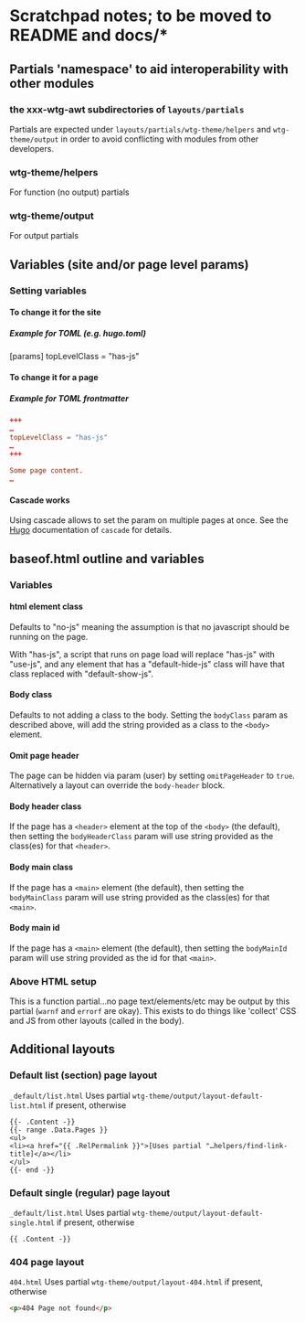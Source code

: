 # Scratchpad notes; to be moved to README and docs/*

## Partials 'namespace' to aid interoperability with other modules

### the xxx-wtg-awt subdirectories of `layouts/partials`

Partials are expected under `layouts/partials/wtg-theme/helpers` and
`wtg-theme/output` in order to avoid conflicting with modules from
other developers.

### wtg-theme/helpers

For function (no output) partials

### wtg-theme/output

For output partials

## Variables (site and/or page level params)

### Setting variables

#### To change it for the site

##### Example for TOML (e.g. hugo.toml)

[params]
topLevelClass = "has-js"

#### To change it for a page

##### Example for TOML frontmatter

``` toml
+++
…
topLevelClass = "has-js"
…
+++

Some page content.
…
```

#### Cascade works

Using cascade allows to set the param on multiple pages at once.
See the [Hugo](https://gohugo.io) documentation of `cascade` for details.

## baseof.html outline and variables

### Variables

#### html element class

Defaults to "no-js" meaning the assumption is that no javascript should be
running on the page.

With "has-js", a script that runs on page load will replace "has-js" with
"use-js", and any element that has a "default-hide-js" class will have that
class replaced with "default-show-js".

#### Body class

Defaults to not adding a class to the body. Setting the
`bodyClass` param as described above, will add the
string provided as a class to the `<body>` element.

#### Omit page header

The page can be hidden via param (user) by setting `omitPageHeader`
to `true`. Alternatively a layout can override the `body-header` block.

#### Body header class

If the page has a `<header>` element at the top of the `<body>` (the default),
then setting the `bodyHeaderClass` param will use string provided as the
class(es) for that `<header>`.

#### Body main class

If the page has a `<main>` element (the default), then
setting the `bodyMainClass` param will use string provided as the
class(es) for that `<main>`.

#### Body main id

If the page has a `<main>` element (the default), then setting
the `bodyMainId` param will use string provided as the
id for that `<main>`.

### Above HTML setup

This is a function partial…no page text/elements/etc may be output by this
partial (`warnf` and `errorf` are okay). This exists to do things like
'collect' CSS and JS from other layouts (called in the body).

## Additional layouts

### Default list (section) page layout

`_default/list.html` Uses partial `wtg-theme/output/layout-default-list.html` if
present, otherwise

```go-html-template
{{- .Content -}}
{{- range .Data.Pages }}
<ul>
<li><a href="{{ .RelPermalink }}">[Uses partial "…helpers/find-link-title]</a></li>
</ul>
{{- end -}}
```

### Default single (regular) page layout

`_default/list.html` Uses partial `wtg-theme/output/layout-default-single.html`
if present, otherwise

```go-html-template
{{ .Content -}}
```

### 404 page layout

`404.html` Uses partial `wtg-theme/output/layout-404.html` if present,
otherwise

```html
<p>404 Page not found</p>
```
